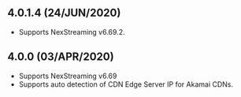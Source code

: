 ## 4.0.1.4 (24/JUN/2020)

* Supports NexStreaming v6.69.2.

## 4.0.0 (03/APR/2020)

* Supports NexStreaming v6.69
* Supports auto detection of CDN Edge Server IP for Akamai CDNs.
